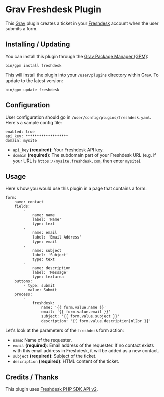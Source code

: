 # Grav Freshdesk Plugin

This [Grav](https://github.com/getgrav/grav) plugin creates a ticket in your [Freshdesk](https://freshdesk.com) account when the user submits a form.

## Installing / Updating

You can install this plugin through the [Grav Package Manager (GPM)](http://learn.getgrav.org/advanced/grav-gpm):

    bin/gpm install freshdesk

This will install the plugin into your `/user/plugins` directory within Grav. To update to the latest version:

    bin/gpm update freshdesk

## Configuration

User configuration should go in `/user/config/plugins/freshdesk.yaml`. Here's a sample config file:

    enabled: true
    api_key: *******************
    domain: mysite

* `api_key` **(required)**: Your Freshdesk API key.
* `domain` **(required)**: The subdomain part of your Freshdesk URL (e.g. if your URL is `https://mysite.freshdesk.com`, then enter `mysite`).

## Usage

Here's how you would use this plugin in a page that contains a form:

    form:
        name: contact
        fields:
            -
                name: name
                label: 'Name'
                type: text
            -
                name: email
                label: 'Email Address'
                type: email
            -
                name: subject
                label: 'Subject'
                type: text
            -
                name: description
                label: 'Message'
                type: textarea
        buttons:
            - type: submit
              value: Submit
        process:
            -
                freshdesk:
                    name: '{{ form.value.name }}'
                    email: '{{ form.value.email }}'
                    subject: '{{ form.value.subject }}'
                    description: '{{ form.value.description|nl2br }}'

Let's look at the parameters of the `freshdesk` form action:

* `name`: Name of the requester.
* `email` **(required)**: Email address of the requester. If no contact exists with this email address in Freshdesk, it will be added as a new contact.
* `subject` **(required)**: Subject of the ticket.
* `description` **(required)**: HTML content of the ticket.

## Credits / Thanks

This plugin uses [Freshdesk PHP SDK API v2](https://github.com/mpclarkson/freshdesk-php-sdk).